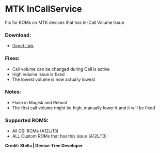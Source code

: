 # MTK InCallService
Fix for ROMs on MTK devices that has In-Call Volume Issue

### Download:
- [Direct Link](https://www.pling.com/p/1952657/)


### Fixes:
- Call volume can be changed during Call is active
- High volume issue is fixed
- The lowest volume is now actually lowest

### Notes:
- Flash in Magisk and Reboot
- The first call volume might be high, manually lower it and it will be fixed

### Supported ROMS:
- All GSI ROMs (A12L/13)
- ALL Custom ROMs that has this issue (A12L/13)

**Credit: Stella | Device-Tree Developer**
